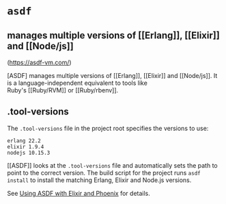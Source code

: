 # `asdf`
## manages multiple versions of [[Erlang]], [[Elixir]] and [[Node/js]]

(https://asdf-vm.com/)

[ASDF] manages multiple versions of [[Erlang]], [[Elixir]] and [[Node/js]]. It is a language-independent equivalent to tools like Ruby's [[Ruby/RVM]] or [[Ruby/rbenv]].

## .tool-versions

The `.tool-versions` file in the project root specifies the versions to use:

```
erlang 22.2
elixir 1.9.4
nodejs 10.15.3
```

[[ASDF]] looks at the `.tool-versions` file and automatically sets the path to point to the correct version. The build script for the project runs `asdf install` to install the matching Erlang, Elixir and Node.js versions.

See [Using ASDF with Elixir and Phoenix](https://www.cogini.com/blog/using-asdf-with-elixir-and-phoenix/) for details.
